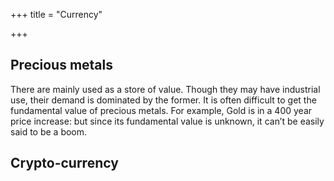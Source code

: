 +++
title = "Currency"

+++

## Precious metals

There are mainly used as a store of value. Though they may have industrial use, their demand is dominated by the former. It is often difficult to get the fundamental value of precious metals. For example, Gold is in a 400 year price increase: but since its fundamental value is unknown, it can’t be easily said to be a boom.

## Crypto-currency